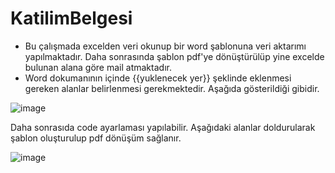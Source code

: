# KatilimBelgesi
- Bu çalışmada excelden veri okunup bir word şablonuna veri aktarımı yapılmaktadır. Daha sonrasında şablon pdf'ye dönüştürülüp yine excelde bulunan alana göre mail atmaktadır.
- Word dokumanının içinde {{yuklenecek yer}} şeklinde eklenmesi gereken alanlar belirlenmesi gerekmektedir. Aşağıda gösterildiği gibidir.

![image](https://user-images.githubusercontent.com/12711258/153245386-4e099708-829c-4ec9-9628-14dad11c79cd.png)

Daha sonrasıda code ayarlaması yapılabilir. Aşağıdaki alanlar doldurularak şablon oluşturulup pdf dönüşüm sağlanır.

![image](https://user-images.githubusercontent.com/12711258/153246159-5ee4b427-c617-4571-9a1c-1dfee9888db7.png)
